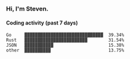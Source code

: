### Hi, I'm Steven.

#### Coding activity (past 7 days)
```
Go     ▓▓▓▓▓▓▓▓▓▓▓▓▓▓▓▓▓▓▓▓▓▓▓▓▓▓▓▓▓▓  39.34%
Rust   ▓▓▓▓▓▓▓▓▓▓▓▓▓▓▓▓▓▓▓▓▓▓▓▓        31.54%
JSON   ▓▓▓▓▓▓▓▓▓▓▓                     15.38%
other  ▓▓▓▓▓▓▓▓▓▓                      13.75%
```
